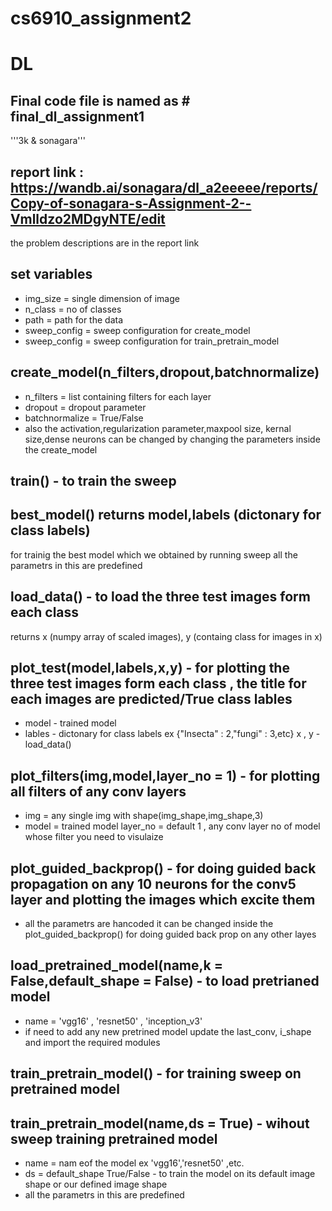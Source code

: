 # cs6910_assignment2
# DL
## Final code file is named as # final_dl_assignment1
'''3k & sonagara'''
## report link : https://wandb.ai/sonagara/dl_a2eeeee/reports/Copy-of-sonagara-s-Assignment-2--Vmlldzo2MDgyNTE/edit
the problem descriptions are in the report link
## set variables
- img_size = single dimension of image
- n_class = no of classes
- path = path for the data
- sweep_config = sweep configuration for create_model
- sweep_config = sweep configuration for train_pretrain_model

## create_model(n_filters,dropout,batchnormalize)
- n_filters = list containing filters for each layer
- dropout = dropout parameter
- batchnormalize = True/False
- also the activation,regularization parameter,maxpool size, kernal size,dense neurons can be changed by changing the parameters inside the create_model 

## train() - to train the sweep

## best_model() returns model,labels (dictonary for class labels)
for trainig the best model which we obtained by running sweep
all the parametrs in this are predefined

## load_data() - to load the three test images form each class
returns x (numpy array of scaled images), y (containg class for images in x)

## plot_test(model,labels,x,y) - for plotting the three test images form each class , the title for each images are predicted/True class lables
- model - trained model
- lables - dictonary for class labels ex {"Insecta" : 2,"fungi" : 3,etc}
x , y - load_data()

## plot_filters(img,model,layer_no = 1) - for plotting all filters of any conv layers
- img = any single img with shape(img_shape,img_shape,3)
- model = trained model
layer_no = default 1 , any conv layer no of model whose filter you need to visulaize

## plot_guided_backprop() - for doing guided back propagation on any 10 neurons for the conv5 layer and plotting the images which excite them
- all the parametrs are hancoded it can be changed inside the plot_guided_backprop() for doing guided back prop on any other layes

## load_pretrained_model(name,k = False,default_shape = False) - to load pretrianed model
- name = 'vgg16' , 'resnet50' , 'inception_v3' 
- if need to add any new pretrined model update the last_conv, i_shape and import the required modules 

## train_pretrain_model() - for training sweep on pretrained model

## train_pretrain_model(name,ds = True) - wihout sweep training pretrained model
- name = nam eof the model ex 'vgg16','resnet50' ,etc.
- ds = default_shape True/False - to train the model on its default image shape or our defined image shape
- all the parametrs in this are predefined


